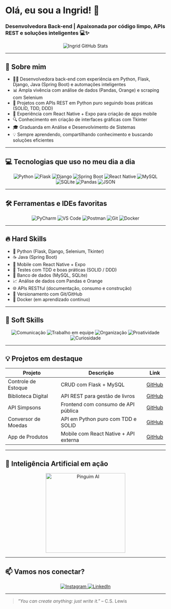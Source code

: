 # Olá, eu sou a Ingrid! 👋

### Desenvolvedora Back-end | Apaixonada por código limpo, APIs REST e soluções inteligentes 💻✨

<p align="center">
  <img src="https://github-readme-stats.vercel.app/api?username=ingridxisto&show_icons=true&theme=dracula&count_private=true" alt="Ingrid GitHub Stats" />
</p>

---

## 🚀 Sobre mim

- 👩‍💻 Desenvolvedora back-end com experiência em Python, Flask, Django, Java (Spring Boot) e automações inteligentes  
- 📊 Ampla vivência com análise de dados (Pandas, Orange) e scraping com Selenium  
- 🎯 Projetos com APIs REST em Python puro seguindo boas práticas (SOLID, TDD, DDD)  
- 📱 Experiência com React Native + Expo para criação de apps mobile  
- 🔍 Conhecimento em criação de interfaces gráficas com Tkinter  
- 🎓 Graduanda em Análise e Desenvolvimento de Sistemas  
- 💡 Sempre aprendendo, compartilhando conhecimento e buscando soluções eficientes  

---

## 💻 Tecnologias que uso no meu dia a dia

<div align="center">
  <img alt="Python" src="https://img.shields.io/badge/Python-14354C?style=for-the-badge&logo=python&logoColor=white" />
  <img alt="Flask" src="https://img.shields.io/badge/Flask-000000?style=for-the-badge&logo=flask&logoColor=white" />
  <img alt="Django" src="https://img.shields.io/badge/Django-092E20?style=for-the-badge&logo=django&logoColor=white" />
  <img alt="Spring Boot" src="https://img.shields.io/badge/Spring_Boot-6DB33F?style=for-the-badge&logo=spring-boot&logoColor=white" />
  <img alt="React Native" src="https://img.shields.io/badge/React_Native-20232A?style=for-the-badge&logo=react&logoColor=61DAFB" />
  <img alt="MySQL" src="https://img.shields.io/badge/MySQL-00000F?style=for-the-badge&logo=mysql&logoColor=white" />
  <img alt="SQLite" src="https://img.shields.io/badge/SQLite-07405E?style=for-the-badge&logo=sqlite&logoColor=white" />
  <img alt="Pandas" src="https://img.shields.io/badge/Pandas-150458?style=for-the-badge&logo=pandas&logoColor=white" />
  <img alt="JSON" src="https://img.shields.io/badge/JSON-5E5C5C?style=for-the-badge&logo=json&logoColor=white" />
</div>

---

## 🛠 Ferramentas e IDEs favoritas

<div align="center">
  <img alt="PyCharm" src="https://img.shields.io/badge/PyCharm-000000?style=for-the-badge&logo=pycharm&logoColor=white" />
  <img alt="VS Code" src="https://img.shields.io/badge/VS_Code-0078D7?style=for-the-badge&logo=visual-studio-code&logoColor=white" />
  <img alt="Postman" src="https://img.shields.io/badge/Postman-FF6C37?style=for-the-badge&logo=postman&logoColor=white" />
  <img alt="Git" src="https://img.shields.io/badge/Git-F05032?style=for-the-badge&logo=git&logoColor=white" />
  <img alt="Docker" src="https://img.shields.io/badge/Docker-2496ED?style=for-the-badge&logo=docker&logoColor=white" />
</div>

---

## 🔥 Hard Skills

- 🐍 Python (Flask, Django, Selenium, Tkinter)
- ☕ Java (Spring Boot)
- 📱 Mobile com React Native + Expo
- 🧪 Testes com TDD e boas práticas (SOLID / DDD)
- 💾 Banco de dados (MySQL, SQLite)
- 📈 Análise de dados com Pandas e Orange
- 🌐 APIs RESTful (documentação, consumo e construção)
- 📝 Versionamento com Git/GitHub
- 🐳 Docker (em aprendizado contínuo)

---

## 🌟 Soft Skills

<div align="center">
  <img src="https://img.shields.io/badge/Comunicação-0078D7?style=for-the-badge&logo=messenger&logoColor=white" alt="Comunicação" /> 
  <img src="https://img.shields.io/badge/Trabalho_em_Equipe-4CAF50?style=for-the-badge&logo=slack&logoColor=white" alt="Trabalho em equipe" />
  <img src="https://img.shields.io/badge/Organização-F44336?style=for-the-badge&logo=trello&logoColor=white" alt="Organização" />
  <img src="https://img.shields.io/badge/Proatividade-FF9800?style=for-the-badge&logo=zapier&logoColor=white" alt="Proatividade" />
  <img src="https://img.shields.io/badge/Curiosidade-9C27B0?style=for-the-badge&logo=google&logoColor=white" alt="Curiosidade" />
</div>

---

## 💡 Projetos em destaque

| Projeto | Descrição | Link |
| --- | --- | --- |
| Controle de Estoque | CRUD com Flask + MySQL | [GitHub](https://github.com/Ingridxisto/Controle-de-Estoque) |
| Biblioteca Digital | API REST para gestão de livros | [GitHub](https://github.com/Ingridxisto/Biblioteca_Digital-API) |
| API Simpsons | Frontend com consumo de API pública | [GitHub](https://github.com/Ingridxisto/Web-Site-com-Integracao-da-API-de-Os-Simpsons) |
| Conversor de Moedas | API em Python puro com TDD e SOLID | [GitHub](https://github.com/Ingridxisto/Conversor-Moedas-Python) |
| App de Produtos | Mobile com React Native + API externa | [GitHub](https://github.com/Ingridxisto/AppProdutos-ReactNative) |

---

## 🤖 Inteligência Artificial em ação

<p align="center">
  <img src="https://media.giphy.com/media/UoGELf04RFztwDQrBj/giphy.gif" alt="Pinguim AI" width="250" />
</p>


---

## 📫 Vamos nos conectar?

<p align="center">
  <a href="https://instagram.com/ingridxisto_" target="_blank">
    <img src="https://img.shields.io/badge/Instagram-E4405F?style=for-the-badge&logo=instagram&logoColor=white" alt="Instagram" />
  </a>
  <a href="https://www.linkedin.com/in/ingridxisto/" target="_blank">
    <img src="https://img.shields.io/badge/LinkedIn-0077B5?style=for-the-badge&logo=linkedin&logoColor=white" alt="LinkedIn" />
  </a>
</p>

---

> _"You can create anything: just write it."_ – C.S. Lewis

